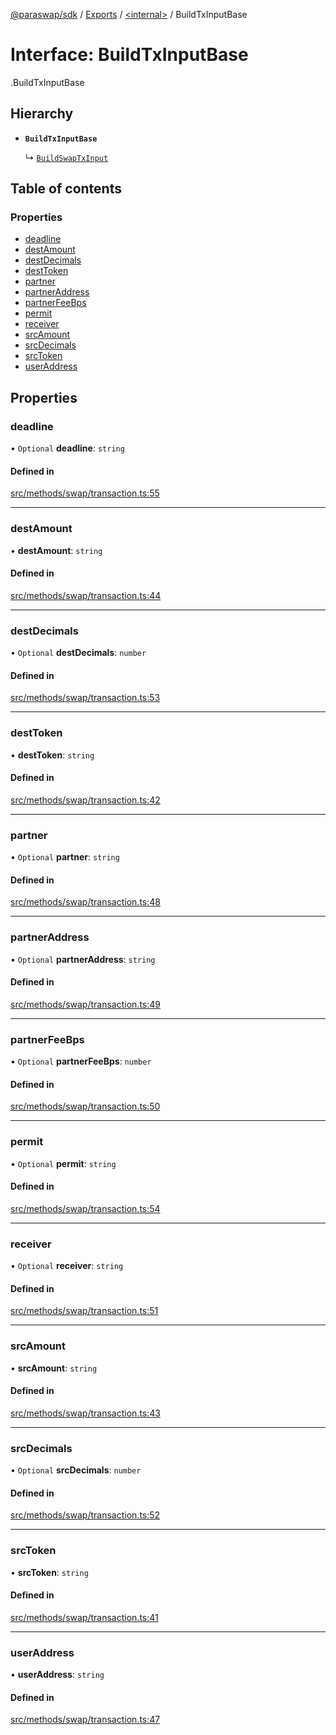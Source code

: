 [@paraswap/sdk](../README.md) / [Exports](../modules.md) / [<internal\>](../modules/internal_.md) / BuildTxInputBase

# Interface: BuildTxInputBase

[<internal>](../modules/internal_.md).BuildTxInputBase

## Hierarchy

- **`BuildTxInputBase`**

  ↳ [`BuildSwapTxInput`](BuildSwapTxInput.md)

## Table of contents

### Properties

- [deadline](internal_.BuildTxInputBase.md#deadline)
- [destAmount](internal_.BuildTxInputBase.md#destamount)
- [destDecimals](internal_.BuildTxInputBase.md#destdecimals)
- [destToken](internal_.BuildTxInputBase.md#desttoken)
- [partner](internal_.BuildTxInputBase.md#partner)
- [partnerAddress](internal_.BuildTxInputBase.md#partneraddress)
- [partnerFeeBps](internal_.BuildTxInputBase.md#partnerfeebps)
- [permit](internal_.BuildTxInputBase.md#permit)
- [receiver](internal_.BuildTxInputBase.md#receiver)
- [srcAmount](internal_.BuildTxInputBase.md#srcamount)
- [srcDecimals](internal_.BuildTxInputBase.md#srcdecimals)
- [srcToken](internal_.BuildTxInputBase.md#srctoken)
- [userAddress](internal_.BuildTxInputBase.md#useraddress)

## Properties

### deadline

• `Optional` **deadline**: `string`

#### Defined in

[src/methods/swap/transaction.ts:55](https://github.com/paraswap/paraswap-sdk-limit-orders/blob/chore/remove_deprecated/src/methods/swap/transaction.ts#L55)

___

### destAmount

• **destAmount**: `string`

#### Defined in

[src/methods/swap/transaction.ts:44](https://github.com/paraswap/paraswap-sdk-limit-orders/blob/chore/remove_deprecated/src/methods/swap/transaction.ts#L44)

___

### destDecimals

• `Optional` **destDecimals**: `number`

#### Defined in

[src/methods/swap/transaction.ts:53](https://github.com/paraswap/paraswap-sdk-limit-orders/blob/chore/remove_deprecated/src/methods/swap/transaction.ts#L53)

___

### destToken

• **destToken**: `string`

#### Defined in

[src/methods/swap/transaction.ts:42](https://github.com/paraswap/paraswap-sdk-limit-orders/blob/chore/remove_deprecated/src/methods/swap/transaction.ts#L42)

___

### partner

• `Optional` **partner**: `string`

#### Defined in

[src/methods/swap/transaction.ts:48](https://github.com/paraswap/paraswap-sdk-limit-orders/blob/chore/remove_deprecated/src/methods/swap/transaction.ts#L48)

___

### partnerAddress

• `Optional` **partnerAddress**: `string`

#### Defined in

[src/methods/swap/transaction.ts:49](https://github.com/paraswap/paraswap-sdk-limit-orders/blob/chore/remove_deprecated/src/methods/swap/transaction.ts#L49)

___

### partnerFeeBps

• `Optional` **partnerFeeBps**: `number`

#### Defined in

[src/methods/swap/transaction.ts:50](https://github.com/paraswap/paraswap-sdk-limit-orders/blob/chore/remove_deprecated/src/methods/swap/transaction.ts#L50)

___

### permit

• `Optional` **permit**: `string`

#### Defined in

[src/methods/swap/transaction.ts:54](https://github.com/paraswap/paraswap-sdk-limit-orders/blob/chore/remove_deprecated/src/methods/swap/transaction.ts#L54)

___

### receiver

• `Optional` **receiver**: `string`

#### Defined in

[src/methods/swap/transaction.ts:51](https://github.com/paraswap/paraswap-sdk-limit-orders/blob/chore/remove_deprecated/src/methods/swap/transaction.ts#L51)

___

### srcAmount

• **srcAmount**: `string`

#### Defined in

[src/methods/swap/transaction.ts:43](https://github.com/paraswap/paraswap-sdk-limit-orders/blob/chore/remove_deprecated/src/methods/swap/transaction.ts#L43)

___

### srcDecimals

• `Optional` **srcDecimals**: `number`

#### Defined in

[src/methods/swap/transaction.ts:52](https://github.com/paraswap/paraswap-sdk-limit-orders/blob/chore/remove_deprecated/src/methods/swap/transaction.ts#L52)

___

### srcToken

• **srcToken**: `string`

#### Defined in

[src/methods/swap/transaction.ts:41](https://github.com/paraswap/paraswap-sdk-limit-orders/blob/chore/remove_deprecated/src/methods/swap/transaction.ts#L41)

___

### userAddress

• **userAddress**: `string`

#### Defined in

[src/methods/swap/transaction.ts:47](https://github.com/paraswap/paraswap-sdk-limit-orders/blob/chore/remove_deprecated/src/methods/swap/transaction.ts#L47)
